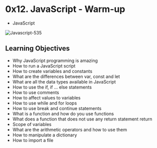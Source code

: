 # 0x12. JavaScript - Warm-up
- JavaScript

![Javascript-535](https://github.com/obithelight/alx-higher_level_programming/assets/91734251/1f5e200a-8cde-4424-85cc-b1a2cd511f0f)

## Learning Objectives

- Why JavaScript programming is amazing
- How to run a JavaScript script
- How to create variables and constants
- What are the differences between var, const and let
- What are all the data types available in JavaScript
- How to use the if, if ... else statements
- How to use comments
- How to affect values to variables
- How to use while and for loops
- How to use break and continue statements
- What is a function and how do you use functions
- What does a function that does not use any return statement return
- Scope of variables
- What are the arithmetic operators and how to use them
- How to manipulate a dictionary
- How to import a file
